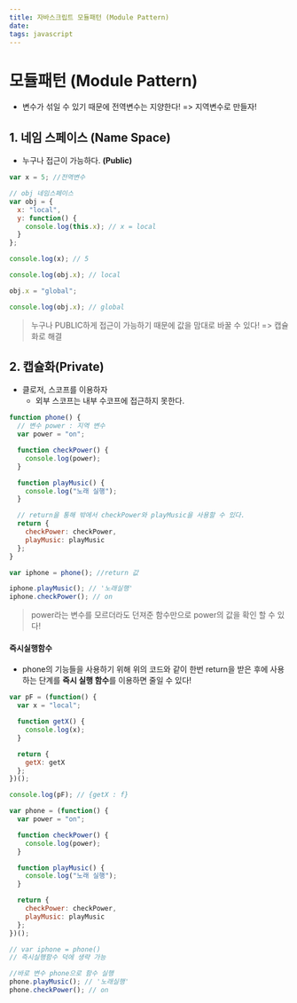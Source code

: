 ```yaml
---
title: 자바스크립트 모듈패턴 (Module Pattern)
date:
tags: javascript
---
```


# 모듈패턴 (Module Pattern)

- 변수가 섞일 수 있기 때문에 전역변수는 지양한다! => 지역변수로 만들자!

## 1. 네임 스페이스 (Name Space)

- 누구나 접근이 가능하다. **(Public)**

```js
var x = 5; //전역변수

// obj 네임스페이스
var obj = {
  x: "local",
  y: function() {
    console.log(this.x); // x = local
  }
};

console.log(x); // 5

console.log(obj.x); // local

obj.x = "global";

console.log(obj.x); // global
```

> 누구나 PUBLIC하게 접근이 가능하기 때문에 값을 맘대로 바꿀 수 있다!
> => 캡슐화로 해결

## 2. 캡슐화(Private)

- 클로저, 스코프를 이용하자
  - 외부 스코프는 내부 수코프에 접근하지 못한다.

```js
function phone() {
  // 변수 power : 지역 변수
  var power = "on";

  function checkPower() {
    console.log(power);
  }

  function playMusic() {
    console.log("노래 실행");
  }

  // return을 통해 밖에서 checkPower와 playMusic을 사용할 수 있다.
  return {
    checkPower: checkPower,
    playMusic: playMusic
  };
}

var iphone = phone(); //return 값

iphone.playMusic(); // '노래실행'
iphone.checkPower(); // on
```

> power라는 변수를 모르더라도 던져준 함수만으로 power의 값을 확인 할 수 있다!

#### 즉시실행함수

- phone의 기능들을 사용하기 위해 위의 코드와 같이 한번 return을 받은 후에 사용하는 단계를 **즉시 실행 함수**를 이용하면 줄일 수 있다!

```js
var pF = (function() {
  var x = "local";

  function getX() {
    console.log(x);
  }

  return {
    getX: getX
  };
})();

console.log(pF); // {getX : f}
```

```js
var phone = (function() {
  var power = "on";

  function checkPower() {
    console.log(power);
  }

  function playMusic() {
    console.log("노래 실행");
  }

  return {
    checkPower: checkPower,
    playMusic: playMusic
  };
})();

// var iphone = phone()
// 즉시실행함수 덕에 생략 가능

//바로 변수 phone으로 함수 실행
phone.playMusic(); // '노래실행'
phone.checkPower(); // on
```
